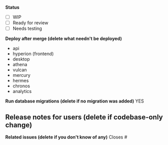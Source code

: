 <!-- FILL OUT THE BELOW FORM OR YOUR PR WILL BE AUTOMATICALLY CLOSED -->
**Status**
- [ ] WIP
- [ ] Ready for review
- [ ] Needs testing

**Deploy after merge (delete what needn't be deployed)**
- api
- hyperion (frontend)
- desktop
- athena
- vulcan
- mercury
- hermes
- chronos
- analytics

**Run database migrations (delete if no migration was added)**
YES

**Release notes for users (delete if codebase-only change)**
-

**Related issues (delete if you don't know of any)**
Closes #

<!-- If there are UI changes please share mobile-responsive and desktop screenshots or recordings. -->

